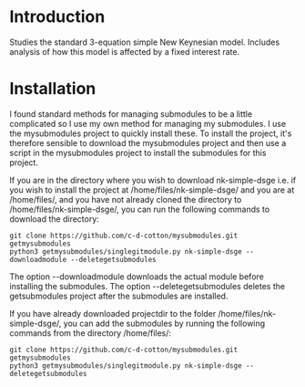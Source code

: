# Introduction
Studies the standard 3-equation simple New Keynesian model. Includes analysis of how this model is affected by a fixed interest rate.

# Installation
<!---INSTALLATION_STANDARD_START.-->
I found standard methods for managing submodules to be a little complicated so I use my own method for managing my submodules. I use the mysubmodules project to quickly install these. To install the project, it's therefore sensible to download the mysubmodules project and then use a script in the mysubmodules project to install the submodules for this project.

If you are in the directory where you wish to download nk-simple-dsge i.e. if you wish to install the project at /home/files/nk-simple-dsge/ and you are at /home/files/, and you have not already cloned the directory to /home/files/nk-simple-dsge/, you can run the following commands to download the directory:

```
git clone https://github.com/c-d-cotton/mysubmodules.git getmysubmodules
python3 getmysubmodules/singlegitmodule.py nk-simple-dsge --downloadmodule --deletegetsubmodules
```

The option --downloadmodule downloads the actual module before installing the submodules. The option --deletegetsubmodules deletes the getsubmodules project after the submodules are installed.

If you have already downloaded projectdir to the folder /home/files/nk-simple-dsge/, you can add the submodules by running the following commands from the directory /home/files/:
```
git clone https://github.com/c-d-cotton/mysubmodules.git getmysubmodules
python3 getmysubmodules/singlegitmodule.py nk-simple-dsge --deletegetsubmodules
```
<!---INSTALLATION_STANDARD_END.-->


